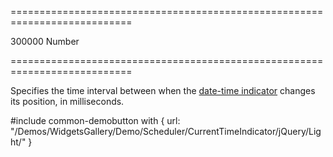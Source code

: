 ===========================================================================
<!--default-->300000<!--/default-->
<!--type-->Number<!--/type-->
===========================================================================

<!--shortDescription-->
Specifies the time interval between when the [date-time indicator](/Documentation/ApiReference/UI_Widgets/dxScheduler/Configuration/#showCurrentTimeIndicator) changes its position, in milliseconds.
<!--/shortDescription-->

<!--fullDescription-->
#include common-demobutton with {
    url: "/Demos/WidgetsGallery/Demo/Scheduler/CurrentTimeIndicator/jQuery/Light/"
}
<!--/fullDescription-->